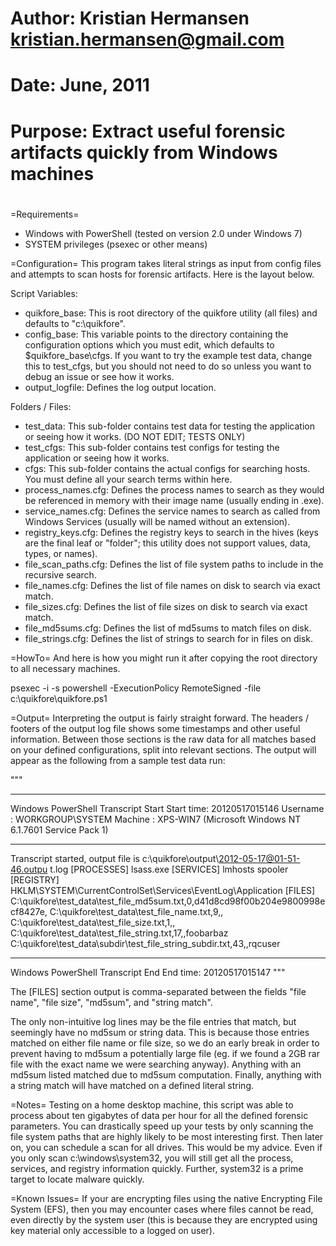 #
# Author: Kristian Hermansen <kristian.hermansen@gmail.com>
# Date: June, 2011
# Purpose: Extract useful forensic artifacts quickly from Windows machines
#

=Requirements=
* Windows with PowerShell (tested on version 2.0 under Windows 7)
* SYSTEM privileges (psexec or other means)

=Configuration=
This program takes literal strings as input from config files and attempts to scan hosts for forensic artifacts. Here is the layout below.

Script Variables:
* quikfore_base: This is root directory of the quikfore utility (all files) and defaults to "c:\quikfore".
* config_base: This variable points to the directory containing the configuration options which you must edit, which defaults to $quikfore_base\cfgs. If you want to try the example test data, change this to test_cfgs, but you should not need to do so unless you want to debug an issue or see how it works.
* output_logfile: Defines the log output location.

Folders / Files:
* test_data: This sub-folder contains test data for testing the application or seeing how it works. (DO NOT EDIT; TESTS ONLY)
* test_cfgs: This sub-folder contains test configs for testing the application or seeing how it works.
* cfgs: This sub-folder contains the actual configs for searching hosts. You must define all your search terms within here.
* process_names.cfg: Defines the process names to search as they would be referenced in memory with their image name (usually ending in .exe).
* service_names.cfg: Defines the service names to search as called from Windows Services (usually will be named without an extension).
* registry_keys.cfg: Defines the registry keys to search in the hives (keys are the final leaf or "folder"; this utility does not support values, data, types, or names).
* file_scan_paths.cfg: Defines the list of file system paths to include in the recursive search.
* file_names.cfg: Defines the list of file names on disk to search via exact match.
* file_sizes.cfg: Defines the list of file sizes on disk to search via exact match.
* file_md5sums.cfg: Defines the list of md5sums to match files on disk.
* file_strings.cfg: Defines the list of strings to search for in files on disk.

=HowTo=
And here is how you might run it after copying the root directory to all necessary machines.

psexec -i -s powershell -ExecutionPolicy RemoteSigned -file c:\quikfore\quikfore.ps1

=Output=
Interpreting the output is fairly straight forward. The headers / footers of the output log file shows some timestamps and other useful information. Between those sections is the raw data for all matches based on your defined configurations, split into relevant sections. The output will appear as the following from a sample test data run:

"""
**********************
Windows PowerShell Transcript Start
Start time: 20120517015146
Username  : WORKGROUP\SYSTEM 
Machine	  : XPS-WIN7 (Microsoft Windows NT 6.1.7601 Service Pack 1) 
**********************
Transcript started, output file is c:\quikfore\output\2012-05-17@01-51-46.outpu
t.log
[PROCESSES]
lsass.exe
[SERVICES]
lmhosts
spooler
[REGISTRY]
HKLM\SYSTEM\CurrentControlSet\Services\EventLog\Application
[FILES]
C:\quikfore\test_data\test_file_md5sum.txt,0,d41d8cd98f00b204e9800998ecf8427e,
C:\quikfore\test_data\test_file_name.txt,9,,
C:\quikfore\test_data\test_file_size.txt,1,,
C:\quikfore\test_data\test_file_string.txt,17,,foobarbaz
C:\quikfore\test_data\subdir\test_file_string_subdir.txt,43,,rqcuser
**********************
Windows PowerShell Transcript End
End time: 20120517015147
"""

The [FILES] section output is comma-separated between the fields "file name", "file size", "md5sum", and "string match".

The only non-intuitive log lines may be the file entries that match, but seemingly have no md5sum or string data. This is because those entries matched on either file name or file size, so we do an early break in order to prevent having to md5sum a potentially large file (eg. if we found a 2GB rar file with the exact name we were searching anyway). Anything with an md5sum listed matched due to md5sum computation. Finally, anything with a string match will have matched on a defined literal string.

=Notes=
Testing on a home desktop machine, this script was able to process about ten gigabytes of data per hour for all the defined forensic parameters. You can drastically speed up your tests by only scanning the file system paths that are highly likely to be most interesting first. Then later on, you can schedule a scan for all drives. This would be my advice. Even if you only scan c:\windows\system32, you will still get all the process, services, and registry information quickly. Further, system32 is a prime target to locate malware quickly.

=Known Issues=
If your are encrypting files using the native Encrypting File System (EFS), then you may encounter cases where files cannot be read, even directly by the system user (this is because they are encrypted using key material only accessible to a logged on user).

